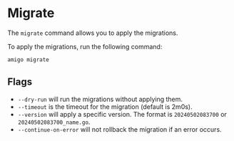 # Migrate

The `migrate` command allows you to apply the migrations.

To apply the migrations, run the following command:

```sh
amigo migrate
```

## Flags
- `--dry-run` will run the migrations without applying them.
- `--timeout` is the timeout for the migration (default is 2m0s).
- `--version` will apply a specific version. The format is `20240502083700` or `20240502083700_name.go`.
- `--continue-on-error` will not rollback the migration if an error occurs.

